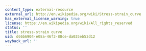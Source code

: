 ```yaml
---
content_type: external-resource
external_url: http://en.wikipedia.org/wiki/Stress-strain_curve
has_external_license_warning: true
license: https://en.wikipedia.org/wiki/All_rights_reserved
status: ''
title: stress-strain curve
uid: d66b6904-e08a-46f3-88ce-da035eb52d12
wayback_url: ''
---
```


